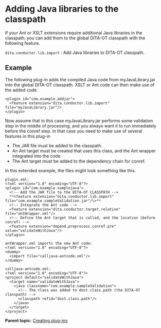 # Adding Java libraries to the classpath

If your Ant or XSLT extensions require additional Java libraries in the classpath, you can add them to the global DITA-OT classpath with the following feature.

`dita.conductor.lib.import`
:   Add Java libraries to DITA-OT classpath.

## Example

The following plug-in adds the compiled Java code from myJavaLibrary.jar into the global DITA-OT classpath. XSLT or Ant code can then make use of the added code.

```
<plugin id="com.example.addjar">
  <feature extension="dita.conductor.lib.import" file="myJavaLibrary.jar"/>
</plugin>
```

Now assume that in this case myJavaLibrary.jar performs some validation step in the middle of processing, and you always want it to run immediately before the conref step. In that case you need to make use of several features in this plug-in

-   The JAR file must be added to the classpath.
-   An Ant target must be created that uses this class, and the Ant wrapper integrated into the code.
-   The Ant target must be added to the dependency chain for conref.

In this extended example, the files might look something like this.

```
plugin.xml:
<?xml version="1.0" encoding="UTF-8"?>
<plugin id="com.example.samplejava">
  <!-- Add the JAR file to the DITA-OT CLASSPATH -->
  **<feature extension="dita.conductor.lib.import" file="com.example.sampleValidation.jar"/\>**
  <!-- Integrate the Ant code -->
  <feature extension="dita.conductor.target.relative" file="antWrapper.xml"/>
  <!-- Define the Ant target that is called, and the location (before conref) -->
  <feature extension="depend.preprocess.conref.pre" value="validateWithJava"/>
</plugin>

antWrapper.xml imports the new Ant code:
<?xml version="1.0" encoding="UTF-8"?>
<dummy>
  <import file="calljava-antcode.xml"/>
</dummy>

calljava-antcode.xml:
<?xml version="1.0" encoding="UTF-8"?>
<project default="validateWithJava">
  <target name="validateWithJava">
    <java classname="com.example.sampleValidation">
      <!-- The class was added to dost.class.path (the DITA-OT classpath) -->
      <classpath refid="dost.class.path"/>
    </java>
  </target>
</project>
```

**Parent topic:** [Creating plug-ins](../dev_ref/plugins-overview.md)

